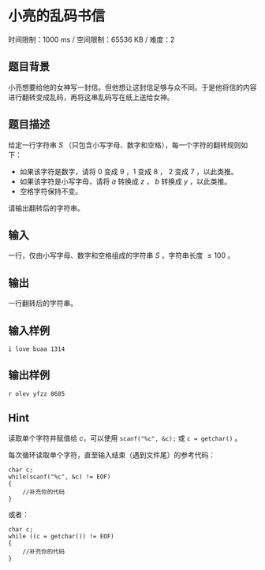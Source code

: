 # 小亮的乱码书信

时间限制：1000 ms / 空间限制：65536 KB / 难度：2

## 题目背景

小亮想要给他的女神写一封信。但他想让这封信足够与众不同。于是他将信的内容进行翻转变成乱码，再将这串乱码写在纸上送给女神。

## 题目描述

给定一行字符串 $S$ （只包含小写字母、数字和空格），每一个字符的翻转规则如下：

- 如果该字符是数字，请将 $0$ 变成 $9$ ，$1$ 变成 $8$ ， $2$ 变成 $7$ ，以此类推。
- 如果该字符是小写字母，请将 $a$ 转换成 $z$ ， $b$ 转换成 $y$ ，以此类推。
- 空格字符保持不变。

请输出翻转后的字符串。

## 输入

一行，仅由小写字母、数字和空格组成的字符串 $S$ ，字符串长度 $\leq 100$ 。

## 输出

一行翻转后的字符串。

## 输入样例

    i love buaa 1314

## 输出样例

    r olev yfzz 8685

## Hint

读取单个字符并赋值给 $c$，可以使用 `scanf("%c", &c);` 或 `c = getchar()` 。

每次循环读取单个字符，直至输入结束（遇到文件尾）的参考代码：

    char c;
    while(scanf("%c", &c) != EOF)
    {
        //补充你的代码
    }

或者：

    char c;
    while ((c = getchar()) != EOF)
    {
        //补充你的代码
    }

